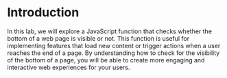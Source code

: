 # Introduction

In this lab, we will explore a JavaScript function that checks whether the bottom of a web page is visible or not. This function is useful for implementing features that load new content or trigger actions when a user reaches the end of a page. By understanding how to check for the visibility of the bottom of a page, you will be able to create more engaging and interactive web experiences for your users.
